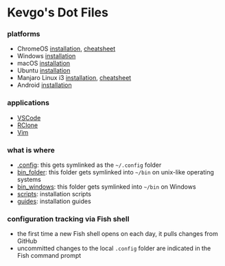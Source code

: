 # Kevgo's Dot Files

### platforms

- ChromeOS [installation](guides/chromeos.md), [cheatsheet](guides/chromeos-cheatsheet.md)
- Windows [installation](guides/windows.md)
- macOS [installation](guides/macos.md)
- Ubuntu [installation](guides/ubuntu.md)
- Manjaro Linux i3 [installation](guides/manjaro_i3.md), [cheatsheet](guides/i3_cheatsheet.md)
- Android [installation](guides/android.md)

### applications

- [VSCode](guides/vscode.md)
- [RClone](guides/rclone.md)
- [Vim](guides/vim.md)

### what is where

- [.config](.config): this gets symlinked as the `~/.config` folder
- [bin_folder](bin_folder): this folder gets symlinked into `~/bin` on unix-like operating systems
- [bin_windows](bin_windows): this folder gets symlinked into `~/bin` on Windows
- [scripts](scripts): installation scripts
- [guides](guides): installation guides

### configuration tracking via Fish shell

- the first time a new Fish shell opens on each day, it pulls changes from GitHub
- uncommitted changes to the local `.config` folder are indicated in the Fish command prompt
